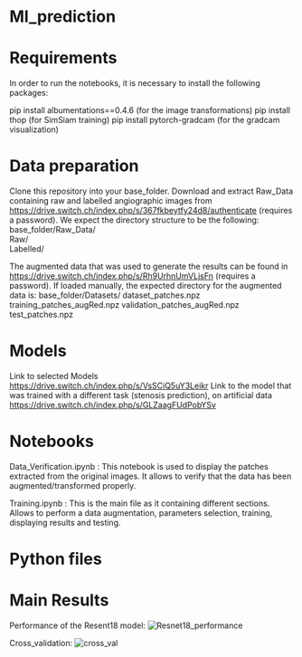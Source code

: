 # MI_prediction

# Requirements
In order to run the notebooks, it is necessary to install the following packages:

pip install albumentations==0.4.6 (for the image transformations)
pip install thop (for SimSiam training)
pip install pytorch-gradcam (for the gradcam visualization)

# Data preparation
Clone this repository into your base_folder. Download and extract Raw_Data containing raw and labelled angiographic images from https://drive.switch.ch/index.php/s/367fkbeytfy24d8/authenticate (requires a password). 
We expect the directory structure to be the following:
base_folder/Raw_Data/  
  Raw/  
  Labelled/ 
  
 The augmented data that was used to generate the results can be found in https://drive.switch.ch/index.php/s/Rh9UrhnUmVLjsFn (requires a password). If loaded manually, the expected     directory for the augmented data is:
 base_folder/Datasets/
   dataset_patches.npz
   training_patches_augRed.npz
   validation_patches_augRed.npz
   test_patches.npz

# Models 
Link to selected Models https://drive.switch.ch/index.php/s/VsSCiQ5uY3Leikr
Link to the model that was trained with a different task (stenosis prediction), on artificial data https://drive.switch.ch/index.php/s/GLZaagFUdPobYSv

# Notebooks
Data_Verification.ipynb : This notebook is used to display the patches extracted from the original images. It allows to verify that the data has been augmented/transformed properly.  

Training.ipynb : This is the main file as it containing different sections. Allows to perform a data augmentation, parameters selection, training, displaying results and testing.

# Python files


# Main Results

Performance of the Resent18 model: 
![Resnet18_performance](Results/Resnet18_performance.png)

Cross_validation:
![cross_val](Results/cross_validation.png)
